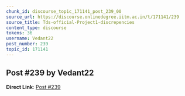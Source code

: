 ```yaml
---
chunk_id: discourse_topic_171141_post_239_00
source_url: https://discourse.onlinedegree.iitm.ac.in/t/171141/239
source_title: Tds-official-Project1-discrepencies
content_type: discourse
tokens: 36
username: Vedant22
post_number: 239
topic_id: 171141
---
```


## Post #239 by Vedant22

**Direct Link**: [Post #239](https://discourse.onlinedegree.iitm.ac.in/t/171141/239)
